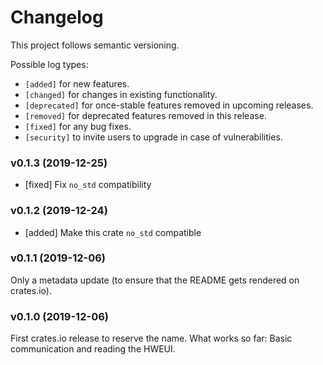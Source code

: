 # Changelog

This project follows semantic versioning.

Possible log types:

- `[added]` for new features.
- `[changed]` for changes in existing functionality.
- `[deprecated]` for once-stable features removed in upcoming releases.
- `[removed]` for deprecated features removed in this release.
- `[fixed]` for any bug fixes.
- `[security]` to invite users to upgrade in case of vulnerabilities.


### v0.1.3 (2019-12-25)

- [fixed] Fix `no_std` compatibility

### v0.1.2 (2019-12-24)

- [added] Make this crate `no_std` compatible

### v0.1.1 (2019-12-06)

Only a metadata update (to ensure that the README gets rendered on crates.io).

### v0.1.0 (2019-12-06)

First crates.io release to reserve the name. What works so far: Basic
communication and reading the HWEUI.
